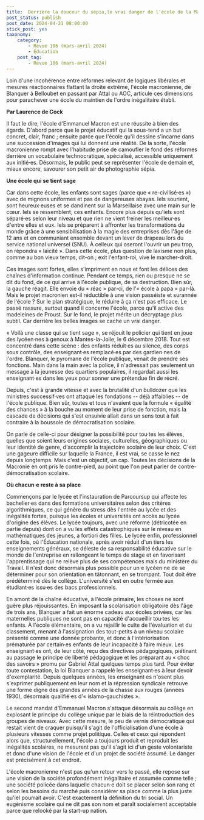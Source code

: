 ```yaml
---
title:  Derrière la douceur du sépia,le vrai danger de l'école de la Macronie 
post_status: publish
post_date: 2024-04-21 08:00:00
stick_post: yes
taxonomy:
    category:
        - Revue 106 (mars-avril 2024)
        - Éducation
    post_tag:
        - Revue 106 (mars-avril 2024)
---
```




 Loin d'une incohérence entre réformes relevant de logiques libérales et mesures réactionnaires flattant la droite extrême, l'école macronienne, de Blanquer à Belloubet en passant par Attal ou AOC, articule ces dimensions pour parachever une école du maintien de l'ordre inégalitaire établi. 

  **Par Laurence de Cock** 

 Il faut le dire, l'école d'Emmanuel Macron est une réussite à bien des égards. D'abord parce que le projet éducatif qui la sous-tend a un but concret, clair, franc ; ensuite parce que l'école qu'il dessine s'incarne dans une succession d'images qui lui donnent une réalité. De la sorte, l'école macronienne rompt avec l'habitude prise de camoufler le fond des réformes derrière un vocabulaire technocratique, spécialisé, accessible uniquement aux initié·es. Désormais, le public peut se représenter l'école de demain et, mieux encore, savourer son petit air de photographie sépia. 

**Une école qui se tient sage**

 Car dans cette école, les enfants sont sages (parce que « re-civilisé·es ») avec de mignons uniformes et pas de dangereuses abayas. Iels sourient, sont heureux·euses et se dandinent sur la Marseillaise avec une main sur le cœur. Iels se ressemblent, ces enfants. Encore plus depuis qu'iels sont séparé·es selon leur niveau et que rien ne vient freiner les meilleur·es d'entre elles et eux. Iels se préparent à affronter les transformations du monde grâce à une sensibilisation à la magie des entreprises dès l'âge de 12 ans et en communiant ensemble devant un lever de drapeau lors du service national universel (SNU). À celleux qui oseront l'ouvrir un peu trop, on répondra « laïcité ». Dans cette école, plus question de laxisme non plus, comme au bon vieux temps, dit-on ; exit l'enfant-roi, vive le marcher-droit. 

 Ces images sont fortes, elles s'impriment en nous et font les délices des chaînes d'information continue. Pendant ce temps, rien ou presque ne se dit du fond, de ce qui arrive à l'école publique, de sa destruction. Bien sûr, la gauche réagit. Elle envoie du « réac » par-ci, de l'« école à papa » par-là. Mais le projet macronien est-il réductible à une vision passéiste et surannée de l'école ? Sur le plan stratégique, le réduire à ça n'est pas efficace. Le passé rassure, surtout quand il concerne l'école, parce qu'il active des madeleines de Proust. Sur le fond, le projet mérite un décryptage plus subtil. Car derrière les belles images se cache un vrai danger. 

 « Voilà une classe qui se tient sage », se réjouit le policier qui tient en joue des lycéen·nes à genoux à Mantes-la-Jolie, le 6 décembre 2018. Tout est concentré dans cette scène : des enfants réduit·es au silence, des corps sous contrôle, des enseignant·es remplacé·es par des gardien·nes de l'ordre. Blanquer, le pyromane de l'école publique, venait de prendre ses fonctions. Main dans la main avec la police, il n'adressait pas seulement un message à la jeunesse des quartiers populaires, il regardait aussi les enseignant·es dans les yeux pour sonner une prétendue fin de récré. 

 Depuis, c'est à grande vitesse et avec la brutalité d'un bulldozer que les ministres successif·ves ont attaqué les fondations -- déjà affaiblies -- de l'école publique. Bien sûr, toutes et tous n'avaient que la formule « égalité des chances » à la bouche au moment de leur prise de fonction, mais la cascade de décisions qui s'est ensuivie allait dans un sens tout à fait contraire à la boussole de démocratisation scolaire. 

 On parle de celle-ci pour désigner la possibilité pour tou·tes les élèves, quelles que soient leurs origines sociales, culturelles, géographiques ou leur identité de genre, d'accomplir la trajectoire scolaire de leur choix. C'est une gageure difficile sur laquelle la France, il est vrai, se casse le nez depuis longtemps. Mais c'est un objectif, un cap. Toutes les décisions de la Macronie en ont pris le contre-pied, au point que l'on peut parler de contre-démocratisation scolaire. 

 **Où chacun·e reste à sa place** 

 Commençons par le lycée et l'instauration de Parcoursup qui affecte les bachelier·es dans des formations universitaires selon des critères algorithmiques, ce qui génère du stress dès l'entrée au lycée et des inégalités fortes, puisque les écoles et universités ont accès au lycée d'origine des élèves. Le lycée toujours, avec une réforme (détricotée en partie depuis) dont on a vu les effets catastrophiques sur le niveau en mathématiques des jeunes, a fortiori des filles. Le lycée enfin, professionnel cette fois, où l'Éducation nationale, après avoir réduit d'un tiers les enseignements généraux, se déleste de sa responsabilité éducative sur le monde de l'entreprise en rallongeant le temps de stage et en favorisant l'apprentissage qui ne relève plus de ses compétences mais du ministère du Travail. Il n'est donc désormais plus possible pour un·e lycéen·ne de se déterminer pour son orientation en tâtonnant, en se trompant. Tout doit être prédéterminé dès le collège. L'université s'est en outre fermée aux étudiant·es issu·es des bacs professionnels. 

 En amont de la chaîne éducative, à l'école primaire, les choses ne sont guère plus réjouissantes. En imposant la scolarisation obligatoire dès l'âge de trois ans, Blanquer a fait un énorme cadeau aux écoles privées, car les maternelles publiques ne sont pas en capacité d'accueillir tou·tes les enfants. À l'école élémentaire, on a vu rejaillir le culte de l'évaluation et du classement, menant à l'assignation des tout-petits à un niveau scolaire présenté comme une donnée probante, et donc à l'intériorisation prématurée par certain·es enfants de leur incapacité à faire mieux. Les enseignant·es ont, de leur côté, reçu des directives pédagogiques, piétinant au passage le principe de liberté pédagogique et les préparant au « choc des savoirs » promu par Gabriel Attal quelques temps plus tard. Pour éviter toute contestation, la loi Blanquer a rappelé les enseignant·es à leur devoir d'exemplarité. Depuis quelques années, les enseignant·es n'osent plus s'exprimer publiquement en leur nom et la répression syndicale retrouve une forme digne des grandes années de la chasse aux rouges (années 1930), désormais qualifié·es d'« islamo-gauchistes ». 

 Le second mandat d'Emmanuel Macron s'attaque désormais au collège en explosant le principe du collège unique par le biais de la réintroduction des groupes de niveaux. Avec cette mesure, le peu de vernis démocratique qui restait vient de craquer puisqu'il s'agit de l'officialisation d'une école à plusieurs vitesses comme projet politique. Celles et ceux qui répondent alors que, structurellement, l'école a toujours produit et reproduit les inégalités scolaires, ne mesurent pas qu'il s'agit ici d'un geste volontariste et donc d'une vision de l'école et d'un projet de société assumé. Le danger est précisément à cet endroit. 

 L'école macronienne n'est pas qu'un retour vers le passé, elle repose sur une vision de la société profondément inégalitaire et assumée comme telle ; une société policée dans laquelle chacun·e doit se placer selon son rang et selon les besoins du marché puis considérer sa place comme la plus juste qu'iel pourrait avoir. C'est exactement la définition du tri social. Un eugénisme scolaire qui ne dit pas son nom et paraît socialement acceptable parce que relooké par la start-up nation.  
